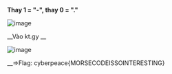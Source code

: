 __Thay 1 = "-", thay 0 = "."__

  ![image](https://user-images.githubusercontent.com/86923385/126905677-9ed08fb9-27ec-448f-b2e2-57fe03d949e5.png)

__Vào kt.gy __

  ![image](https://user-images.githubusercontent.com/86923385/126905717-bb27e247-7b0c-4dfc-81a1-449c1a4e5da5.png)


__=>Flag: cyberpeace{MORSECODEISSOINTERESTING}

  
